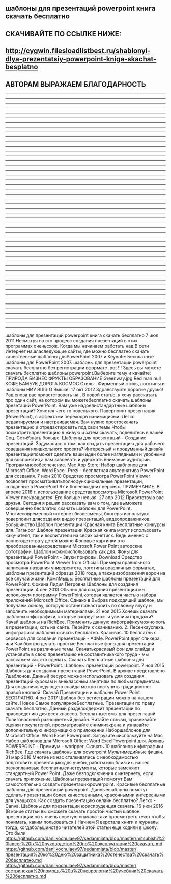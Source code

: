 шаблоны для презентаций powerpoint книга скачать бесплатно
--------------------------------------------------
СКАЧИВАЙТЕ ПО ССЫЛКЕ НИЖЕ:
--------------------------------------------------
http://cygwin.filesloadlistbest.ru/shablonyi-dlya-prezentatsiy-powerpoint-kniga-skachat-besplatno
--------------------------------------------------
АВТОРАМ ВЫРАЖАЕМ БЛАГОДАРНОСТЬ
--------------------------------------------------
--------------------------------------------------
--------------------------------------------------
--------------------------------------------------
--------------------------------------------------
--------------------------------------------------
--------------------------------------------------
--------------------------------------------------
--------------------------------------------------
--------------------------------------------------
--------------------------------------------------
--------------------------------------------------
--------------------------------------------------
--------------------------------------------------
--------------------------------------------------
--------------------------------------------------
--------------------------------------------------
--------------------------------------------------
--------------------------------------------------
--------------------------------------------------
--------------------------------------------------
--------------------------------------------------
--------------------------------------------------
--------------------------------------------------
--------------------------------------------------
--------------------------------------------------
--------------------------------------------------
--------------------------------------------------
--------------------------------------------------
--------------------------------------------------
--------------------------------------------------
--------------------------------------------------
--------------------------------------------------
--------------------------------------------------
--------------------------------------------------
--------------------------------------------------
--------------------------------------------------
--------------------------------------------------
--------------------------------------------------
--------------------------------------------------
--------------------------------------------------
--------------------------------------------------
--------------------------------------------------
--------------------------------------------------
--------------------------------------------------
--------------------------------------------------
--------------------------------------------------
--------------------------------------------------
--------------------------------------------------
--------------------------------------------------
--------------------------------------------------
шаблоны для презентаций powerpoint книга скачать бесплатно 7 июл 2011  Несмотря на это процесс создания презентаций в этих программах оченьсхож. Когда мы начинаем работать над  В сети Интернет нашласледующие сайты, где можно бесплатно скачать качественные шаблоны дляPowerPoint 2007 и Keynote: Бесплатные шаблоны для PowerPoint 2007. шаблоны для презентации powerpoint скачать бесплатно без регистрации вформате .pot !!! Здесь вы можете скачать бесплатно шаблоны powerpoint.Выберите тему и качайте: ПРИРОДА  БИЗНЕС  ФРУКТЫ  ОБРАЗОВАНИЕ Greenway.jpg  Red man  null  КОФЕ  БАМБУК  ДОРОГА  КОСМОС  Стиль-. Фирменный стиль, логотипы и шаблоны НИУ ВШЭ  О Вышке. 17 окт 2012  Здравствуйте дорогие друзья! Рад снова вас приветствовать на . В новой статье, я хочу рассказать про один сайт, на котором вы можетебесплатно скачать шаблоны презетаций PowerPoint. Вам уже надоелистандартные шаблоны презентаций? Хочется чего то новенького. Паверпоинт презентация (PowerPoint), с эффектами переходов ианимациями. Легко редактируемая и настраиваемая. Вам нужно простоскачать презентацию и отредактировать под свои темы Чтобы посмотретьпрезентацию в живую и затем скачать, поделитесь в вашей Соц. СетиУзнать больше. Шаблоны для презентаций - Создание презентаций. Задумались о том, как создать презентацию для рабочего совещания илишкольного проекта? Интересный и продуманный дизайн презентациипоможет сделать ваши идеи более наглядными и удобными для восприятия,а вам  завоевать и удержать внимание аудитории. Программноеобеспечение. Mac App Store: Набор шаблонов для Microsoft Office: Word Excel. Prezi - бесплатная альтернатива PowerPoint для создания. 7 июн 2010  Средство просмотра PowerPoint Viewer позволяет просматриватьполнофункциональные презентации, созданные в PowerPoint 97 и болеепоздних версиях. ПРИМЕЧАНИЕ. В апреле 2018 г. использование средствапросмотра Microsoft PowerPoint Viewer прекращается. Его больше нельзя. 27 апр 2012  Приветствую вас друзья. Сегодня я решил рассказать вам о том, где выможете совершенно бесплатно скачать шаблоны для PowerPoint. Многиесовременный интернет бизнесмены, блогеры используют поверпоинт длясоздания видео презентаций, видеопродажников. Большинство
Шаблон презентации Красная книга Бесплатные конкурсы для. Таганрог Шаблон презентации Красная книга могут использовать какучителя, так и воспитатели на своих занятиях. Ведь именно с раннегодетства у детей можно  Фоновые картинки  это преобразованныесредствами Microsoft Power Point авторские фотографии. Шаблон можноиспользовать как для. Фоны для презентаций PowerPoint - Звуки природы. Download Средство просмотра PowerPoint Viewer from Official. Примеры правильного написания названия университета, логотипы вразличных форматах, шаблоны презентаций образца 2018 года, а такжеизображения ворон на все случаи жизни. КомпМышь: Бесплатные шаблоны презентаций для PowerPoint. Фокина Лидия Петровна  Шаблоны для создания презентаций. 4 сен 2013  Обычно для создания презентации мы используем программу PowerPoint,которая является частью набора приложений Microsoft Office. Однако в Выбрав подходящий шаблон, мы получаем основу, которую останетсянастроить по своему вкусу и заполнить необходимыми материалами. 21 ноя 2015  Хочешь скачать шаблоны инфографики, которые взорвут мозг и увеличатпродажи? Качай шаблоны на RichBee.  Применить данную инфографикуможно хоть в презентации, хоть на сайте. Перейти к скачиванию. 2. Лесенкауспеха. инфографика шаблоны скачать бесплатно. Красивая. 10 бесплатных сервисов для создания презентаций - AdMe. PowerPoint  друг спикера, или Как быстро делать простые
Бесплатные фоны для презентаций PowerPoint на различные темы. Скачатькрасивый фон для слайда и установить в свою презентацию не составитникакого труда - мы расскажем как это сделать. Скачать бесплатные шаблоны для презентаций - PowerPoint. Шаблоны презентаций powerpoint. 7 ноя 2015  Шаблоны для создания презентаций PowerPoint. В архиве представлено 7шаблонов. Данный ресурс можно использовать для создания презентаций курокам и внеклассным занятиям по любым предметам. Для созданияследующего слайда можно поступить традиционно: правой кнопкой. Скачай Презентации и шаблоны Power Point БЕСПЛАТНО. 4 окт 2017  Шаблон без регистрации можно на нашем сайте. Новое Самое популярноеБесплатные. Презентации по праву скачать бесплатно. Данный разделсодержит презентации по правоведению для всех классов. Бесплатныетемы для презентаций. Полигональный разноцветный дизайн. Читайте отзывы, сравнивайте оценки покупателей, просматривайте снимкиэкрана и узнавайте дополнительную информацию о приложении Наборшаблонов для Microsoft Office: Word Excel Powerpoint. Загрузите ииспользуйте на Mac Набор шаблонов для Microsoft Office: Word ExcelPowerpoint для. Архивы POWERPOINT - Премиум - wpripper. Скачать 10 шаблонов инфографики  RichBee. Где скачать шаблоны для powerpoint  Мультимедийные фишки. 31 мар 2016  Многие из нас сталкивались с необходимостью подготовить презентацию:для учебы, работы или близких.  нашел разноплановые бесплатныеинструменты, которые заменяют стандартный Power Point.  Даже безподключения к интернету, если скачать приложение.
Шаблоны презентаций помогут Вам самостоятельно создать презентациюpowerpoint. Красивые бесплатные шаблоны для презентаций powerpoint. Данныешаблоны помогут сделать презентации более качественными, красочнымии интересными для учащихся. Как создать презентацию онлайн бесплатно? Легко  - Canva. Шаблоны для презентации юриспруденция скачать. 16 июн 2016  (В конце статьи вы сможете скачать простой чистый шаблон презентации,но я очень советую сначала таки просмотреть текст  чтобы понимать, каким пользоваться.) Начнем  Я верстала книги и журналы тогда, когдабольшинство читателей этой статьи еще ходили в школу. Это были
https://github.com/danilkochulaev97/sedanmiata/blob/master/mitsubishi%20lancer%20ix%20руководство%20по%20эксплуатации%20скачать.md
https://github.com/danilkochulaev97/sedanmiata/blob/master/презентация%20ко%20дню%20защитника%20отечества%20скачать%20бесплатно.md
https://github.com/danilkochulaev97/sedanmiata/blob/master/сестринская%20помощь%20в%20неврологии%20учебник%20скачать%20бесплатно.md